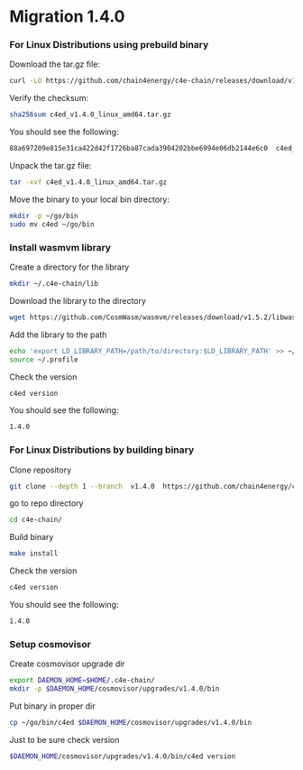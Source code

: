 <!--
order: 13
-->

# Migration 1.4.0
### For Linux Distributions using prebuild binary

Download the tar.gz file:

```bash
curl -LO https://github.com/chain4energy/c4e-chain/releases/download/v1.4.0/c4ed_v1.4.0_linux_amd64.tar.gz
```

Verify the checksum:

```bash
sha256sum c4ed_v1.4.0_linux_amd64.tar.gz
```

You should see the following:

```bash
88a697209e815e31ca422d42f1726ba87cada3904202bbe6994e06db2144e6c0  c4ed_v1.4.0_linux_amd64.tar.gz
```

Unpack the tar.gz file:

```bash
tar -xvf c4ed_v1.4.0_linux_amd64.tar.gz
```

Move the binary to your local bin directory:

```bash
mkdir -p ~/go/bin
sudo mv c4ed ~/go/bin
```

### Install wasmvm library

Create a directory for the library
```bash
mkdir ~/.c4e-chain/lib
```

Download the library to the directory
```bash
wget https://github.com/CosmWasm/wasmvm/releases/download/v1.5.2/libwasmvm.x86_64.so -P ~/.c4e-chain/lib
```

Add the library to the path
```bash
echo 'export LD_LIBRARY_PATH=/path/to/directory:$LD_LIBRARY_PATH' >> ~/.profile
source ~/.profile
```

Check the version
```bash
c4ed version
```

You should see the following:
```bash
1.4.0
```

### For Linux Distributions by building binary
Clone repository
```bash
git clone --depth 1 --branch  v1.4.0  https://github.com/chain4energy/c4e-chain.git
```
go to repo directory
```bash
cd c4e-chain/
```

Build binary
```bash
make install
```

Check the version
```bash
c4ed version
```

You should see the following:
```bash
1.4.0
```

### Setup cosmovisor

Create cosmovisor upgrade dir
```bash
export DAEMON_HOME=$HOME/.c4e-chain/
mkdir -p $DAEMON_HOME/cosmovisor/upgrades/v1.4.0/bin
```

Put binary in proper dir
```bash
cp ~/go/bin/c4ed $DAEMON_HOME/cosmovisor/upgrades/v1.4.0/bin
```

Just to be sure check version
```bash
$DAEMON_HOME/cosmovisor/upgrades/v1.4.0/bin/c4ed version
```
